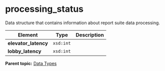 # processing_status

Data structure that contains information about report suite data processing.

|Element|Type|Description|
|-------|----|-----------|
|**elevator_latency** |`xsd:int` |  |
|**lobby_latency** |`xsd:int` |  |

**Parent topic:** [Data Types](../data_types/c_datatypes.md)

